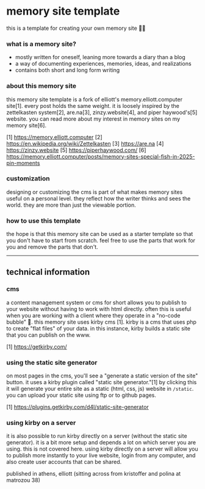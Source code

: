 # memory site template

this is a template for creating your own memory site 🍊💬

### what is a memory site?

- mostly written for oneself, leaning more towards a diary than a blog
- a way of documenting experiences, memories, ideas, and realizations
- contains both short and long form writing

### about this memory site

this memory site template is a fork of elliott's memory.elliott.computer site[1]. every post holds the same weight. it is loosely inspired by the zettelkasten system[2], are.na[3], zinzy.website[4], and piper haywood's[5] website. you can read more about my interest in memory sites on my memory site[6].

[1] https://memory.elliott.computer
[2] https://en.wikipedia.org/wiki/Zettelkasten
[3] https://are.na
[4] https://zinzy.website
[5] https://piperhaywood.com/
[6] https://memory.elliott.computer/posts/memory-sites-special-fish-in-2025-pin-moments

### customization

designing or customizing the cms is part of what makes memory sites useful on a personal level. they reflect how the writer thinks and sees the world. they are more than just the viewable portion.

### how to use this template

the hope is that this memory site can be used as a starter template so that you don't have to start from scratch. feel free to use the parts that work for you and remove the parts that don't.

---

## technical information

### cms

a content management system or cms for short allows you to publish to your website without having to work with html directly. often this is useful when you are working with a client where they operate in a "no-code bubble" 🫧. this memory site uses kirby cms [1]. kirby is a cms that uses php to create "flat files" of your data. in this instance, kirby builds a static site that you can publish on the www.

[1] https://getkirby.com/

### using the static site generator

on most pages in the cms, you'll see a "generate a static version of the site" button. it uses a kirby plugin called "static site generator."[1] by clicking this it will generate your entire site as a static (html, css, js) website in `/static`. you can upload your static site using ftp or to github pages.

[1] https://plugins.getkirby.com/d4l/static-site-generator

### using kirby on a server

it is also possible to run kirby directly on a server (without the static site generator). it is a bit more setup and depends a lot on which server you are using. this is not covered here. using kirby directly on a server will allow you to publish more instantly to your live website, login from any computer, and also create user accounts that can be shared.

published in athens,
elliott
(sitting across from kristoffer and polina at matrozou 38)
